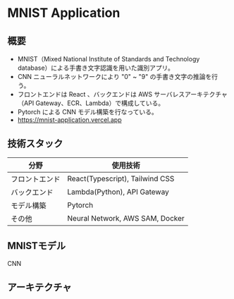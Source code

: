 # MNIST Application

## 概要
- MNIST（Mixed National Institute of Standards and Technology database）による手書き文字認識を用いた識別アプリ。
- CNN ニューラルネットワークにより "0" ~ "9" の手書き文字の推論を行う。
- フロントエンドは React 、バックエンドは AWS サーバレスアーキテクチャ（API Gateway、ECR、Lambda）で構成している。
- Pytorch による CNN モデル構築を行なっている。
- https://mnist-application.vercel.app


## 技術スタック
| 分野 | 使用技術 |
| ---- | ---- |
| フロントエンド | React(Typescript), Tailwind CSS |
| バックエンド | Lambda(Python), API Gateway |
| モデル構築 | Pytorch |
| その他 | Neural Network, AWS SAM, Docker |


## MNISTモデル
CNN


## アーキテクチャ
